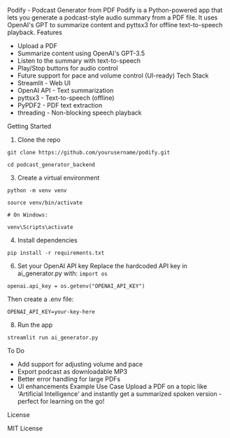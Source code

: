 Podify - Podcast Generator from PDF
Podify is a Python-powered app that lets you generate a podcast-style audio summary from a PDF
file.
It uses OpenAI's GPT to summarize content and pyttsx3 for offline text-to-speech playback.
Features
- Upload a PDF
- Summarize content using OpenAI's GPT-3.5
- Listen to the summary with text-to-speech
- Play/Stop buttons for audio control
- Future support for pace and volume control (UI-ready)
Tech Stack
- Streamlit - Web UI
- OpenAI API - Text summarization
- pyttsx3 - Text-to-speech (offline)
- PyPDF2 - PDF text extraction
- threading - Non-blocking speech playback
  
Getting Started
1. Clone the repo
   
`git clone https://github.com/yourusername/podify.git`

`cd podcast_generator_backend`

3. Create a virtual environment
   
`python -m venv venv`

`source venv/bin/activate`

`# On Windows: `

`venv\Scripts\activate`

4. Install dependencies
   
```pip install -r requirements.txt```

6. Set your OpenAI API key
Replace the hardcoded API key in ai_generator.py with:
`import os`

`openai.api_key = os.getenv("OPENAI_API_KEY")`

Then create a .env file:

`OPENAI_API_KEY=your-key-here`

8. Run the app
   
```streamlit run ai_generator.py```

To Do
- Add support for adjusting volume and pace
- Export podcast as downloadable MP3
- Better error handling for large PDFs
- UI enhancements
Example Use Case
Upload a PDF on a topic like 'Artificial Intelligence' and instantly get a summarized spoken version -
perfect for learning on the go!

License

MIT License
